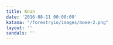 ```yaml
---
title: Knan
date: '2016-08-11 00:00:00'
katana: "/forestryio/images/moee-2.png"
layout: ''
sandals: ''
---
```

